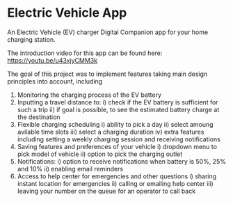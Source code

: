 # Electric Vehicle App 
An Electric Vehicle (EV) charger Digital Companion app for your home charging station. 

The introduction video for this app can be found here: https://youtu.be/u43xjyCMM3k

The goal of this project was to implement features taking main design principles into account, including 
1) Monitoring the charging process of the EV battery 
2) Inputting a travel distance to: 
    i) check if the EV battery is sufficient for such a trip
    ii) if goal is possible, to see the estimated battery charge at the destination
3) Flexible charging scheduling
    i) ability to pick a day
    ii) select amoung avilable time slots
    iii) select a charging duration
    iv) extra features including setting a weekly charging session and receiving notifications
4) Saving features and preferences of your vehicle
    i) dropdown menu to pick model of vehicle
    ii) option to pick the charging outlet 
5) Notifications:
    i) option to receive notifications when battery is 50%, 25% and 10%
    ii) enabling email reminders
6) Access to help center for emergencies and other questions
    i) sharing instant location for emergencies
    ii) calling or emailing help center
    iii) leaving your number on the queue for an operator to call back 
